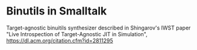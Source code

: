 # Binutils in Smalltalk

Target-agnostic binuitils synthesizer described in Shingarov's
IWST paper "Live Introspection of Target-Agnostic JIT in Simulation",
https://dl.acm.org/citation.cfm?id=2811295

